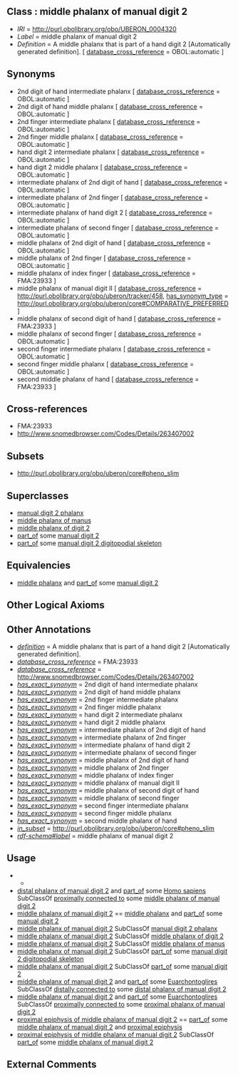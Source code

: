 
## Class : middle phalanx of manual digit 2

 * *IRI* = http://purl.obolibrary.org/obo/UBERON_0004320
 * *Label* = middle phalanx of manual digit 2
 * *Definition* = A middle phalanx that is part of a hand digit 2 [Automatically generated definition]. [ [database_cross_reference](../../ef/oboInOwl#hasDbXref.md) = OBOL:automatic ]

## Synonyms

 * 2nd digit of hand intermediate phalanx [ [database_cross_reference](../../ef/oboInOwl#hasDbXref.md) = OBOL:automatic ]
 * 2nd digit of hand middle phalanx [ [database_cross_reference](../../ef/oboInOwl#hasDbXref.md) = OBOL:automatic ]
 * 2nd finger intermediate phalanx [ [database_cross_reference](../../ef/oboInOwl#hasDbXref.md) = OBOL:automatic ]
 * 2nd finger middle phalanx [ [database_cross_reference](../../ef/oboInOwl#hasDbXref.md) = OBOL:automatic ]
 * hand digit 2 intermediate phalanx [ [database_cross_reference](../../ef/oboInOwl#hasDbXref.md) = OBOL:automatic ]
 * hand digit 2 middle phalanx [ [database_cross_reference](../../ef/oboInOwl#hasDbXref.md) = OBOL:automatic ]
 * intermediate phalanx of 2nd digit of hand [ [database_cross_reference](../../ef/oboInOwl#hasDbXref.md) = OBOL:automatic ]
 * intermediate phalanx of 2nd finger [ [database_cross_reference](../../ef/oboInOwl#hasDbXref.md) = OBOL:automatic ]
 * intermediate phalanx of hand digit 2 [ [database_cross_reference](../../ef/oboInOwl#hasDbXref.md) = OBOL:automatic ]
 * intermediate phalanx of second finger [ [database_cross_reference](../../ef/oboInOwl#hasDbXref.md) = OBOL:automatic ]
 * middle phalanx of 2nd digit of hand [ [database_cross_reference](../../ef/oboInOwl#hasDbXref.md) = OBOL:automatic ]
 * middle phalanx of 2nd finger [ [database_cross_reference](../../ef/oboInOwl#hasDbXref.md) = OBOL:automatic ]
 * middle phalanx of index finger [ [database_cross_reference](../../ef/oboInOwl#hasDbXref.md) = FMA:23933 ]
 * middle phalanx of manual digit II [ [database_cross_reference](../../ef/oboInOwl#hasDbXref.md) = http://purl.obolibrary.org/obo/uberon/tracker/458, [has_synonym_type](../../pe/oboInOwl#hasSynonymType.md) = http://purl.obolibrary.org/obo/uberon/core#COMPARATIVE_PREFERRED ]
 * middle phalanx of second digit of hand [ [database_cross_reference](../../ef/oboInOwl#hasDbXref.md) = FMA:23933 ]
 * middle phalanx of second finger [ [database_cross_reference](../../ef/oboInOwl#hasDbXref.md) = OBOL:automatic ]
 * second finger intermediate phalanx [ [database_cross_reference](../../ef/oboInOwl#hasDbXref.md) = OBOL:automatic ]
 * second finger middle phalanx [ [database_cross_reference](../../ef/oboInOwl#hasDbXref.md) = OBOL:automatic ]
 * second middle phalanx of hand [ [database_cross_reference](../../ef/oboInOwl#hasDbXref.md) = FMA:23933 ]

## Cross-references

 * FMA:23933
 * http://www.snomedbrowser.com/Codes/Details/263407002

## Subsets

 * http://purl.obolibrary.org/obo/uberon/core#pheno_slim

## Superclasses

 * [manual digit 2 phalanx](../../UBERON/36/UBERON_0003636.md)
 * [middle phalanx of manus](../../UBERON/64/UBERON_0003864.md)
 * [middle phalanx of digit 2](../../UBERON/88/UBERON_0014488.md)
 * [part_of](../../BFO/50/BFO_0000050.md) some [manual digit 2](../../UBERON/22/UBERON_0003622.md)
 * [part_of](../../BFO/50/BFO_0000050.md) some [manual digit 2 digitopodial skeleton](../../UBERON/22/UBERON_5103622.md)

## Equivalencies

 * [middle phalanx](../../UBERON/01/UBERON_0004301.md) and [part_of](../../BFO/50/BFO_0000050.md) some [manual digit 2](../../UBERON/22/UBERON_0003622.md)

## Other Logical Axioms


## Other Annotations

 * *[definition](../../IAO/15/IAO_0000115.md)* = A middle phalanx that is part of a hand digit 2 [Automatically generated definition].
 * *[database_cross_reference](../../ef/oboInOwl#hasDbXref.md)* = FMA:23933
 * *[database_cross_reference](../../ef/oboInOwl#hasDbXref.md)* = http://www.snomedbrowser.com/Codes/Details/263407002
 * *[has_exact_synonym](../../ym/oboInOwl#hasExactSynonym.md)* = 2nd digit of hand intermediate phalanx
 * *[has_exact_synonym](../../ym/oboInOwl#hasExactSynonym.md)* = 2nd digit of hand middle phalanx
 * *[has_exact_synonym](../../ym/oboInOwl#hasExactSynonym.md)* = 2nd finger intermediate phalanx
 * *[has_exact_synonym](../../ym/oboInOwl#hasExactSynonym.md)* = 2nd finger middle phalanx
 * *[has_exact_synonym](../../ym/oboInOwl#hasExactSynonym.md)* = hand digit 2 intermediate phalanx
 * *[has_exact_synonym](../../ym/oboInOwl#hasExactSynonym.md)* = hand digit 2 middle phalanx
 * *[has_exact_synonym](../../ym/oboInOwl#hasExactSynonym.md)* = intermediate phalanx of 2nd digit of hand
 * *[has_exact_synonym](../../ym/oboInOwl#hasExactSynonym.md)* = intermediate phalanx of 2nd finger
 * *[has_exact_synonym](../../ym/oboInOwl#hasExactSynonym.md)* = intermediate phalanx of hand digit 2
 * *[has_exact_synonym](../../ym/oboInOwl#hasExactSynonym.md)* = intermediate phalanx of second finger
 * *[has_exact_synonym](../../ym/oboInOwl#hasExactSynonym.md)* = middle phalanx of 2nd digit of hand
 * *[has_exact_synonym](../../ym/oboInOwl#hasExactSynonym.md)* = middle phalanx of 2nd finger
 * *[has_exact_synonym](../../ym/oboInOwl#hasExactSynonym.md)* = middle phalanx of index finger
 * *[has_exact_synonym](../../ym/oboInOwl#hasExactSynonym.md)* = middle phalanx of manual digit II
 * *[has_exact_synonym](../../ym/oboInOwl#hasExactSynonym.md)* = middle phalanx of second digit of hand
 * *[has_exact_synonym](../../ym/oboInOwl#hasExactSynonym.md)* = middle phalanx of second finger
 * *[has_exact_synonym](../../ym/oboInOwl#hasExactSynonym.md)* = second finger intermediate phalanx
 * *[has_exact_synonym](../../ym/oboInOwl#hasExactSynonym.md)* = second finger middle phalanx
 * *[has_exact_synonym](../../ym/oboInOwl#hasExactSynonym.md)* = second middle phalanx of hand
 * *[in_subset](../../et/oboInOwl#inSubset.md)* = http://purl.obolibrary.org/obo/uberon/core#pheno_slim
 * *[rdf-schema#label](../../el/rdf-schema#label.md)* = middle phalanx of manual digit 2

## Usage

 * -
 * [distal phalanx of manual digit 2](../../UBERON/11/UBERON_0004311.md) and [part_of](../../BFO/50/BFO_0000050.md) some [Homo sapiens](../../NCBITaxon/06/NCBITaxon_9606.md) SubClassOf [proximally connected to](../../core#proximally/to/core#proximally_connected_to.md) some [middle phalanx of manual digit 2](../../UBERON/20/UBERON_0004320.md)
 * [middle phalanx of manual digit 2](../../UBERON/20/UBERON_0004320.md) == [middle phalanx](../../UBERON/01/UBERON_0004301.md) and [part_of](../../BFO/50/BFO_0000050.md) some [manual digit 2](../../UBERON/22/UBERON_0003622.md)
 * [middle phalanx of manual digit 2](../../UBERON/20/UBERON_0004320.md) SubClassOf [manual digit 2 phalanx](../../UBERON/36/UBERON_0003636.md)
 * [middle phalanx of manual digit 2](../../UBERON/20/UBERON_0004320.md) SubClassOf [middle phalanx of digit 2](../../UBERON/88/UBERON_0014488.md)
 * [middle phalanx of manual digit 2](../../UBERON/20/UBERON_0004320.md) SubClassOf [middle phalanx of manus](../../UBERON/64/UBERON_0003864.md)
 * [middle phalanx of manual digit 2](../../UBERON/20/UBERON_0004320.md) SubClassOf [part_of](../../BFO/50/BFO_0000050.md) some [manual digit 2 digitopodial skeleton](../../UBERON/22/UBERON_5103622.md)
 * [middle phalanx of manual digit 2](../../UBERON/20/UBERON_0004320.md) SubClassOf [part_of](../../BFO/50/BFO_0000050.md) some [manual digit 2](../../UBERON/22/UBERON_0003622.md)
 * [middle phalanx of manual digit 2](../../UBERON/20/UBERON_0004320.md) and [part_of](../../BFO/50/BFO_0000050.md) some [Euarchontoglires](../../NCBITaxon/46/NCBITaxon_314146.md) SubClassOf [distally connected to](../../core#distally/to/core#distally_connected_to.md) some [distal phalanx of manual digit 2](../../UBERON/11/UBERON_0004311.md)
 * [middle phalanx of manual digit 2](../../UBERON/20/UBERON_0004320.md) and [part_of](../../BFO/50/BFO_0000050.md) some [Euarchontoglires](../../NCBITaxon/46/NCBITaxon_314146.md) SubClassOf [proximally connected to](../../core#proximally/to/core#proximally_connected_to.md) some [proximal phalanx of manual digit 2](../../UBERON/28/UBERON_0004328.md)
 * [proximal epiphysis of middle phalanx of manual digit 2](../../UBERON/36/UBERON_0004436.md) == [part_of](../../BFO/50/BFO_0000050.md) some [middle phalanx of manual digit 2](../../UBERON/20/UBERON_0004320.md) and [proximal epiphysis](../../UBERON/80/UBERON_0004380.md)
 * [proximal epiphysis of middle phalanx of manual digit 2](../../UBERON/36/UBERON_0004436.md) SubClassOf [part_of](../../BFO/50/BFO_0000050.md) some [middle phalanx of manual digit 2](../../UBERON/20/UBERON_0004320.md)

## External Comments

